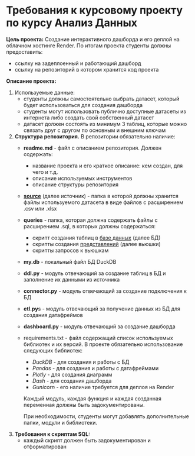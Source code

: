# Требования к курсовому проекту по курсу Анализ Данных
**Цель проекта:** Создание интерактивного дашборда и его деплой на облачном хостинге Render. По итогам проекта студенты должны предоставить:
* ссылку на задеплоенный и работающий дашборд
* ссылку на репозиторий в котором хранится код проекта

**Описание проекта:**
1. Используемые данные:
    * студенты должны самостоятельно выбрать датасет, который будет использоваться для создания дашборда
    * студенты могут использовать публично доступные датасеты из интернета либо создать свой собственный датасет
    * датасет должен состоять из минимум 3 таблиц, которые можно связать друг с другом по основным и внешним ключам
2. **Структура репозитория.** В репозитории обязательно наличие:
    * **readme.md** - файл с описанием репозитория. Должен содержать:
        * название проекта и его краткое описание: кем создан, для чего и т.д.
        * описание используемых инструментов
        * описание структуры репозитория
    * **<u>source</u>** (далее источник) - папка в которой должны хранится файлы используемого датасета в виде файлов с расширением .csv или .xlsx
    * **queries** - папка, которая должна содержать файлы с расширением .sql, в которых должны содержаться:
        * скрипт создания таблиц в <u>базе данных</u> (далее БД)
        * скрипты создания <u>представлений</u> (далее вьюшки)
        * скрипты запросов к вьюшкам
    * **my.db** - локальный файл БД DuckDB
    * **ddl.py** - модуль отвечающий за создание таблиц в БД и заполнение их данными из источника
    * **connector.py** - модуль отвечающий за создание подключения к БД
    * **etl.py**s - модуль отвечающий за получение данных из БД для создания датафреймов
    * **dashboard.py** - модуль отвечающий за создание дашборда
    * requirements.txt - файл содержащий список используемых библиотек и их версий. В проекте обязательно использование следующих библиотек:
        * *DuckDB* - для создания и работы с БД
        * *Pandas* - для создания и работы с датафреймами
        * *Plotly* - для создания диаграмм
        * *Dash* - для создания дашборда
        * *Gunicorn* - его наличие требуется для деплоя на Render

        Каждый модуль, каждая функция и каждая созданная переменная должны быть задокументированы.

        При необходимости, студенты могут добавлять дополнительные папки, модули и библиотеки.
3. **Требования к скриптам SQL:**
    * каждый скрипт должен быть задокументирован и отформатирован


